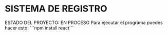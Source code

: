 <h1>SISTEMA DE REGISTRO</h1>
ESTADO DEL PROYECTO: EN PROCESO
Para ejecutar el programa puedes hacer esto:
```npm install react```
